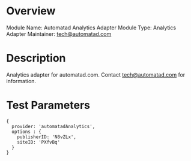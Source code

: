 
# Overview

Module Name: Automatad Analytics Adapter
Module Type: Analytics Adapter
Maintainer: tech@automatad.com

# Description

Analytics adapter for automatad.com. Contact tech@automatad.com for information.

# Test Parameters

```
{
  provider: 'automatadAnalytics',
  options : {
    publisherID: 'N8vZLx',
    siteID: 'PXfvBq'
  }
}

```